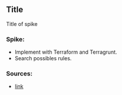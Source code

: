 ## Title

Title of spike

### Spike:

- Implement with Terraform and Terragrunt.
- Search possibles rules.

### Sources:

- [link](https://google.com/)